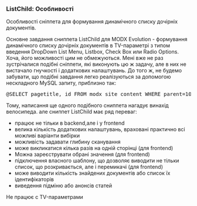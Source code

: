 
<meta http-equiv="Content-Type" content="text/html; charset=utf-8">
<h3>ListChild: Особливості </h3> 
Особливості cніппетa для формування динамічного списку дочірніх документів.
<br>
<p>Основне завдання сниппета <span class="text-bold">ListChild</span> для MODX Evolution - формування динамічного списку дочірніх документів в TV-параметрі з типом введення <span class="text-bold">DropDown List Menu</span>, <span class="text-bold">Listbox</span>, <span class="text-bold">Check Box</span> или <span class="text-bold">Radio Options</span>. Хоча, його можливості цим не обмежуються. Мені вже не раз зустрічалися подібні сніппети, які виконують цю ж задачу, але в них не вистачало гнучкості і додаткових налаштувань. До того ж, не будемо забувати, що подібні завдання легко реалізуються за допомогою нескладного MySQL запиту, приблизно так:</p>
<pre class="brush: php;">@SELECT pagetitle, id FROM modx_site_content WHERE parent=10 and published=1 and deleted=0</pre>
<p>Тому, написання ще одного подібного сниппета нагадує винахід велосипеда. але сниппет <span class="text-bold">ListChild</span> має ряд переваг:</p>
<ul>
<li>працює не тільки в <span class="text-bold">backend</span>,але і у <span class="text-bold">frontend</span></li>
<li>велика кількість додаткових налаштувань, враховані практично всі можливі варіанти вибірки</li>
<li>можливість задавати глибину сканування</li>
<li>може викликатися кілька разів на одній сторінці (для frontend)</li>
<li>Можна зареєструвати обрані значення (для frontend)</li>
<li>підключення власного шаблону, що дозволяє виводити не тільки список, що розкривається, але і перемикачі (для frontend)</li>
<li>може виводити кількість знайдених документів або список їх ідентифікаторів</li>
<li>виведення підміню або анонсів статей</li>
</ul>
<p class="alert alert-danger">Не працює с TV-параметрами</p>
